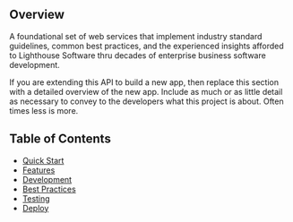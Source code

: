 ## Overview
A foundational set of web services that implement industry standard guidelines, common best practices, and the experienced insights afforded to Lighthouse Software thru decades of enterprise business software development. 

If you are extending this API to build a new app, then replace this section with a detailed overview of the new app. Include as much or as little detail as necessary to convey to the developers what this project is about. Often times less is more. 

## Table of Contents
* [Quick Start](readme_docs/DEVELOP.md#quick-start)
* [Features](readme_docs/FEATURES.md)
* [Development](readme_docs/DEVELOP.md)
* [Best Practices](readme_docs/BEST-PRACTICES.md)
* [Testing](readme_docs/TESTING.md)
* [Deploy](readme_docs/DEPLOY.md)
